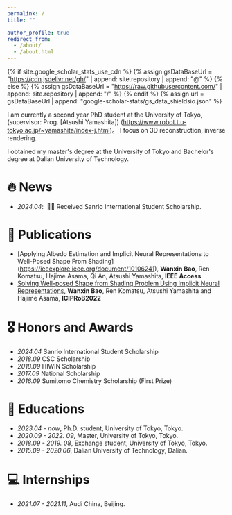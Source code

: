 ```yaml
---
permalink: /
title: ""

author_profile: true
redirect_from: 
  - /about/
  - /about.html
---
```


{% if site.google_scholar_stats_use_cdn %}
{% assign gsDataBaseUrl = "https://cdn.jsdelivr.net/gh/" | append: site.repository | append: "@" %}
{% else %}
{% assign gsDataBaseUrl = "https://raw.githubusercontent.com/" | append: site.repository | append: "/" %}
{% endif %}
{% assign url = gsDataBaseUrl | append: "google-scholar-stats/gs_data_shieldsio.json" %}

<span class='anchor' id='about-me'></span>

I am currently a second year PhD student at the University of Tokyo, (supervisor: Prog. [Atsushi Yamashita]) (https://www.robot.t.u-tokyo.ac.jp/~yamashita/index-j.html)。 I focus on 3D reconstruction, inverse rendering.

I obtained my master's degree at the University of Tokyo and Bachelor's degree at Dalian University of Technology.




# 🔥 News
- *2024.04*: &nbsp;🎉🎉 Received Sanrio International Student Scholarship.
 

# 📝 Publications
- [Applying Albedo Estimation and Implicit Neural Representations to Well-Posed Shape From Shading] (https://ieeexplore.ieee.org/document/10106241), **Wanxin Bao**, Ren Komatsu, Hajime Asama, Qi An, Atsushi Yamashita, **IEEE Access**
- [Solving Well-posed Shape from Shading Problem Using Implicit Neural Representations](https://ieeexplore.ieee.org/document/9798718), **Wanxin Bao**, Ren Komatsu, Atsushi Yamashita and Hajime Asama, **ICIPRoB2022**
# 🎖 Honors and Awards
- *2024.04* Sanrio International Student Scholarship
- *2018.09* CSC Scholarship
- *2018.09* HIWIN Scholarship
- *2017.09* National Scholarship
- *2016.09* Sumitomo Chemistry Scholarship (First Prize)

# 📖 Educations
- *2023.04 - now*, Ph.D. student, University of Tokyo, Tokyo.
- *2020.09 - 2022. 09*, Master, University of Tokyo, Tokyo.
- *2018.09 - 2019. 08*, Exchange student, University of Tokyo, Tokyo.
- *2015.09 - 2020.06*, Dalian University of Technology, Dalian.



# 💻 Internships
- *2021.07 - 2021.11*, Audi China, Beijing.
